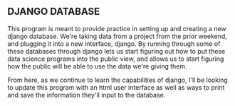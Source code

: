 ## DJANGO DATABASE ##
This program is meant to provide practice in setting up and creating a new
django database.  We're taking data from a project from the prior weekend, and
plugging it into a new interface, django. By running through some of these
databases through django lets us start figuring out how to put these data
science programs into the public view, and allows us to start figuring how
the public will be able to use the data we're giving them.

From here, as we continue to learn the capabilities of django, I'll be looking
to update this program with an html user interface as well as ways to print and
save the information they'll input to the database.
